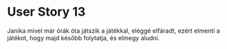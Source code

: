 # User Story 13

Janika mivel már órák óta játszik a játékkal, eléggé elfáradt, ezért elmenti a játékot, hogy majd később folytatja, és elmegy aludni.
